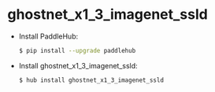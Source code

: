# ghostnet_x1_3_imagenet_ssld
* Install PaddleHub: 

    ```bash
    $ pip install --upgrade paddlehub
    ```

* Install ghostnet_x1_3_imagenet_ssld: 

    ```bash
    $ hub install ghostnet_x1_3_imagenet_ssld
    ```
